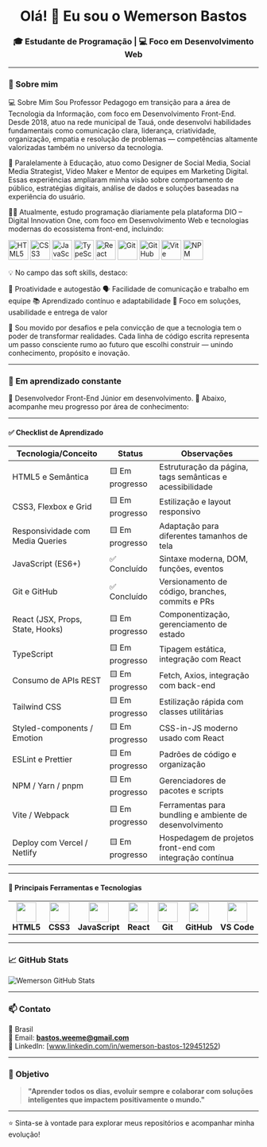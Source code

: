 
<h1 align="center">Olá! 👋 Eu sou o Wemerson Bastos</h1>
<h3 align="center">🎓 Estudante de Programação | 💻 Foco em Desenvolvimento Web</h3>

---

### 🚀 Sobre mim

💻 Sobre Mim
Sou Professor Pedagogo em transição para a área de Tecnologia da Informação, com foco em Desenvolvimento Front-End. Desde 2018, atuo na rede municipal de Tauá, onde desenvolvi habilidades fundamentais como comunicação clara, liderança, criatividade, organização, empatia e resolução de problemas — competências altamente valorizadas também no universo da tecnologia.

📲 Paralelamente à Educação, atuo como Designer de Social Media, Social Media Strategist, Vídeo Maker e Mentor de equipes em Marketing Digital. Essas experiências ampliaram minha visão sobre comportamento de público, estratégias digitais, análise de dados e soluções baseadas na experiência do usuário.

👨‍💻 Atualmente, estudo programação diariamente pela plataforma DIO – Digital Innovation One, com foco em Desenvolvimento Web e tecnologias modernas do ecossistema front-end, incluindo:

<p align="left"> <img src="https://cdn.jsdelivr.net/gh/devicons/devicon/icons/html5/html5-original.svg" width="40" height="40" alt="HTML5"/> <img src="https://cdn.jsdelivr.net/gh/devicons/devicon/icons/css3/css3-original.svg" width="40" height="40" alt="CSS3"/> <img src="https://cdn.jsdelivr.net/gh/devicons/devicon/icons/javascript/javascript-original.svg" width="40" height="40" alt="JavaScript"/> <img src="https://cdn.jsdelivr.net/gh/devicons/devicon/icons/typescript/typescript-original.svg" width="40" height="40" alt="TypeScript"/> <img src="https://cdn.jsdelivr.net/gh/devicons/devicon/icons/react/react-original.svg" width="40" height="40" alt="React"/> <img src="https://cdn.jsdelivr.net/gh/devicons/devicon/icons/git/git-original.svg" width="40" height="40" alt="Git"/> <img src="https://cdn.jsdelivr.net/gh/devicons/devicon/icons/github/github-original.svg" width="40" height="40" alt="GitHub"/> <img src="https://cdn.jsdelivr.net/gh/devicons/devicon/icons/vite/vite-original.svg" width="40" height="40" alt="Vite"/> <img src="https://cdn.jsdelivr.net/gh/devicons/devicon/icons/npm/npm-original-wordmark.svg" width="40" height="40" alt="NPM"/> </p>

💡 No campo das soft skills, destaco:

🧠 Proatividade e autogestão
🗣️ Facilidade de comunicação e trabalho em equipe
📚 Aprendizado contínuo e adaptabilidade
🎯 Foco em soluções, usabilidade e entrega de valor


🚀 Sou movido por desafios e pela convicção de que a tecnologia tem o poder de transformar realidades. Cada linha de código escrita representa um passo consciente rumo ao futuro que escolhi construir — unindo conhecimento, propósito e inovação.


---


### 📌 Em aprendizado constante

🧠 Desenvolvedor Front-End Júnior em desenvolvimento.
🎯 Abaixo, acompanhe meu progresso por área de conhecimento:

---

#### ✅ Checklist de Aprendizado

| Tecnologia/Conceito              | Status          | Observações                                              |
| -------------------------------- | --------------- | -------------------------------------------------------- |
| HTML5 e Semântica                | 🟨 Em progresso | Estruturação da página, tags semânticas e acessibilidade |
| CSS3, Flexbox e Grid             | 🟨 Em progresso | Estilização e layout responsivo                          |
| Responsividade com Media Queries | 🟨 Em progresso | Adaptação para diferentes tamanhos de tela               |
| JavaScript (ES6+)                | ✅ Concluído     | Sintaxe moderna, DOM, funções, eventos                   |
| Git e GitHub                     | ✅ Concluído     | Versionamento de código, branches, commits e PRs         |
| React (JSX, Props, State, Hooks) | 🟨 Em progresso | Componentização, gerenciamento de estado                 |
| TypeScript                       | 🟨 Em progresso | Tipagem estática, integração com React                   |
| Consumo de APIs REST             | 🟨 Em progresso | Fetch, Axios, integração com back-end                    |
| Tailwind CSS                     | 🟨 Em progresso | Estilização rápida com classes utilitárias               |
| Styled-components / Emotion      | 🟨 Em progresso | CSS-in-JS moderno usado com React                        |
| ESLint e Prettier                | 🟨 Em progresso | Padrões de código e organização                          |
| NPM / Yarn / pnpm                | 🟨 Em progresso | Gerenciadores de pacotes e scripts                       |
| Vite / Webpack                   | 🟨 Em progresso | Ferramentas para bundling e ambiente de desenvolvimento  |
| Deploy com Vercel / Netlify      | 🟨 Em progresso | Hospedagem de projetos front-end com integração contínua |

---

#### 🧰 Principais Ferramentas e Tecnologias 

<div align="center">

<table>
  <tr>
    <td align="center">
      <img src="https://cdn.jsdelivr.net/gh/devicons/devicon/icons/html5/html5-original.svg" width="40" /><br/>
      <b>HTML5</b>
    </td>
    <td align="center">
      <img src="https://cdn.jsdelivr.net/gh/devicons/devicon/icons/css3/css3-original.svg" width="40" /><br/>
      <b>CSS3</b>
    </td>
    <td align="center">
      <img src="https://cdn.jsdelivr.net/gh/devicons/devicon/icons/javascript/javascript-original.svg" width="40" /><br/>
      <b>JavaScript</b>
    </td>
    <td align="center">
      <img src="https://cdn.jsdelivr.net/gh/devicons/devicon/icons/react/react-original.svg" width="40" /><br/>
      <b>React</b>
    </td>
    <td align="center">
      <img src="https://cdn.jsdelivr.net/gh/devicons/devicon/icons/git/git-original.svg" width="40" /><br/>
      <b>Git</b>
    </td>
    <td align="center">
      <img src="https://cdn.jsdelivr.net/gh/devicons/devicon/icons/github/github-original.svg" width="40" /><br/>
      <b>GitHub</b>
    </td>
    <td align="center">
      <img src="https://cdn.jsdelivr.net/gh/devicons/devicon/icons/vscode/vscode-original.svg" width="40" /><br/>
      <b>VS Code</b>
    </td>
  </tr>
</table>

</div>

---

### 📈 GitHub Stats

<p align="left">
  <img src="https://github-readme-stats.vercel.app/api?username=WemersonBastos-Dev&show_icons=true&theme=tokyonight" alt="Wemerson GitHub Stats"/>
</p>

---

### 📫 Contato

📍 Brasil  
📧 Email: **bastos.weeme@gmail.com**  
💼 LinkedIn: [www.linkedin.com/in/wemerson-bastos-129451252)  

---

### 🎯 Objetivo

> **"Aprender todos os dias, evoluir sempre e colaborar com soluções inteligentes que impactem positivamente o mundo."**

---

⭐ Sinta-se à vontade para explorar meus repositórios e acompanhar minha evolução!

